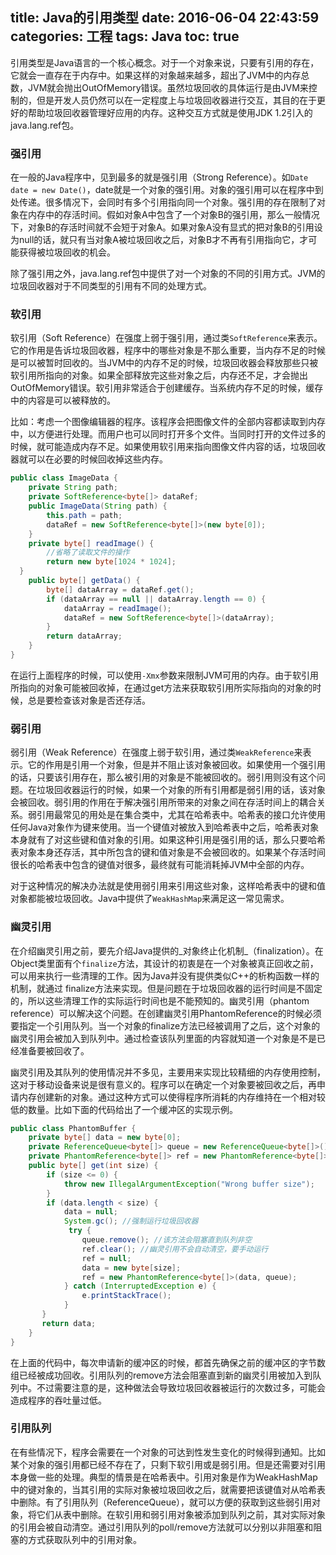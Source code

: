 title: Java的引用类型
date: 2016-06-04 22:43:59
categories: 工程
tags: Java
toc: true
---

引用类型是Java语言的一个核心概念。对于一个对象来说，只要有引用的存在，它就会一直存在于内存中。如果这样的对象越来越多，超出了JVM中的内存总数，JVM就会抛出OutOfMemory错误。虽然垃圾回收的具体运行是由JVM来控制的，但是开发人员仍然可以在一定程度上与垃圾回收器进行交互，其目的在于更好的帮助垃圾回收器管理好应用的内存。这种交互方式就是使用JDK 1.2引入的java.lang.ref包。

### 强引用

在一般的Java程序中，见到最多的就是强引用（Strong Reference）。如`Date date = new Date()`，date就是一个对象的强引用。对象的强引用可以在程序中到处传递。很多情况下，会同时有多个引用指向同一个对象。强引用的存在限制了对象在内存中的存活时间。假如对象A中包含了一个对象B的强引用，那么一般情况下，对象B的存活时间就不会短于对象A。如果对象A没有显式的把对象B的引用设为null的话，就只有当对象A被垃圾回收之后，对象B才不再有引用指向它，才可能获得被垃圾回收的机会。

除了强引用之外，java.lang.ref包中提供了对一个对象的不同的引用方式。JVM的垃圾回收器对于不同类型的引用有不同的处理方式。

### 软引用

软引用（Soft Reference）在强度上弱于强引用，通过类`SoftReference`来表示。它的作用是告诉垃圾回收器，程序中的哪些对象是不那么重要，当内存不足的时候是可以被暂时回收的。当JVM中的内存不足的时候，垃圾回收器会释放那些只被软引用所指向的对象。如果全部释放完这些对象之后，内存还不足，才会抛出OutOfMemory错误。软引用非常适合于创建缓存。当系统内存不足的时候，缓存中的内容是可以被释放的。

比如：考虑一个图像编辑器的程序。该程序会把图像文件的全部内容都读取到内存中，以方便进行处理。而用户也可以同时打开多个文件。当同时打开的文件过多的时候，就可能造成内存不足。如果使用软引用来指向图像文件内容的话，垃圾回收器就可以在必要的时候回收掉这些内存。

```java
public class ImageData {
    private String path;
    private SoftReference<byte[]> dataRef;
    public ImageData(String path) {
        this.path = path;
        dataRef = new SoftReference<byte[]>(new byte[0]);
    }
    private byte[] readImage() {
        //省略了读取文件的操作
        return new byte[1024 * 1024];
  }
    public byte[] getData() {
        byte[] dataArray = dataRef.get();
        if (dataArray == null || dataArray.length == 0) {
            dataArray = readImage();
            dataRef = new SoftReference<byte[]>(dataArray);
        }
        return dataArray;
    }
}
```
在运行上面程序的时候，可以使用`-Xmx`参数来限制JVM可用的内存。由于软引用所指向的对象可能被回收掉，在通过get方法来获取软引用所实际指向的对象的时候，总是要检查该对象是否还存活。

### 弱引用

弱引用（Weak Reference）在强度上弱于软引用，通过类`WeakReference`来表示。它的作用是引用一个对象，但是并不阻止该对象被回收。如果使用一个强引用的话，只要该引用存在，那么被引用的对象是不能被回收的。弱引用则没有这个问题。在垃圾回收器运行的时候，如果一个对象的所有引用都是弱引用的话，该对象会被回收。弱引用的作用在于解决强引用所带来的对象之间在存活时间上的耦合关系。弱引用最常见的用处是在集合类中，尤其在哈希表中。哈希表的接口允许使用任何Java对象作为键来使用。当一个键值对被放入到哈希表中之后，哈希表对象本身就有了对这些键和值对象的引用。如果这种引用是强引用的话，那么只要哈希表对象本身还存活，其中所包含的键和值对象是不会被回收的。如果某个存活时间很长的哈希表中包含的键值对很多，最终就有可能消耗掉JVM中全部的内存。

对于这种情况的解决办法就是使用弱引用来引用这些对象，这样哈希表中的键和值对象都能被垃圾回收。Java中提供了`WeakHashMap`来满足这一常见需求。

### 幽灵引用

在介绍幽灵引用之前，要先介绍Java提供的_对象终止化机制_（finalization）。在Object类里面有个`finalize`方法，其设计的初衷是在一个对象被真正回收之前，可以用来执行一些清理的工作。因为Java并没有提供类似C++的析构函数一样的机制，就通过 finalize方法来实现。但是问题在于垃圾回收器的运行时间是不固定的，所以这些清理工作的实际运行时间也是不能预知的。幽灵引用（phantom reference）可以解决这个问题。在创建幽灵引用PhantomReference的时候必须要指定一个引用队列。当一个对象的finalize方法已经被调用了之后，这个对象的幽灵引用会被加入到队列中。通过检查该队列里面的内容就知道一个对象是不是已经准备要被回收了。

幽灵引用及其队列的使用情况并不多见，主要用来实现比较精细的内存使用控制，这对于移动设备来说是很有意义的。程序可以在确定一个对象要被回收之后，再申请内存创建新的对象。通过这种方式可以使得程序所消耗的内存维持在一个相对较低的数量。比如下面的代码给出了一个缓冲区的实现示例。

```java
public class PhantomBuffer {
    private byte[] data = new byte[0];
    private ReferenceQueue<byte[]> queue = new ReferenceQueue<byte[]>();
    private PhantomReference<byte[]> ref = new PhantomReference<byte[]>(data, queue);
    public byte[] get(int size) {
        if (size <= 0) {
            throw new IllegalArgumentException("Wrong buffer size");
        }
        if (data.length < size) {
            data = null;
            System.gc(); //强制运行垃圾回收器
             try {
                queue.remove(); //该方法会阻塞直到队列非空
                ref.clear(); //幽灵引用不会自动清空，要手动运行
                ref = null;
                data = new byte[size];
                ref = new PhantomReference<byte[]>(data, queue);
            } catch (InterruptedException e) {
                e.printStackTrace();
            }
       }
       return data;
    }
}
```

在上面的代码中，每次申请新的缓冲区的时候，都首先确保之前的缓冲区的字节数组已经被成功回收。引用队列的remove方法会阻塞直到新的幽灵引用被加入到队列中。不过需要注意的是，这种做法会导致垃圾回收器被运行的次数过多，可能会造成程序的吞吐量过低。

### 引用队列

在有些情况下，程序会需要在一个对象的可达到性发生变化的时候得到通知。比如某个对象的强引用都已经不存在了，只剩下软引用或是弱引用。但是还需要对引用本身做一些的处理。典型的情景是在哈希表中。引用对象是作为WeakHashMap中的键对象的，当其引用的实际对象被垃圾回收之后，就需要把该键值对从哈希表中删除。有了引用队列（ReferenceQueue），就可以方便的获取到这些弱引用对象，将它们从表中删除。在软引用和弱引用对象被添加到队列之前，其对实际对象的引用会被自动清空。通过引用队列的poll/remove方法就可以分别以非阻塞和阻塞的方式获取队列中的引用对象。

